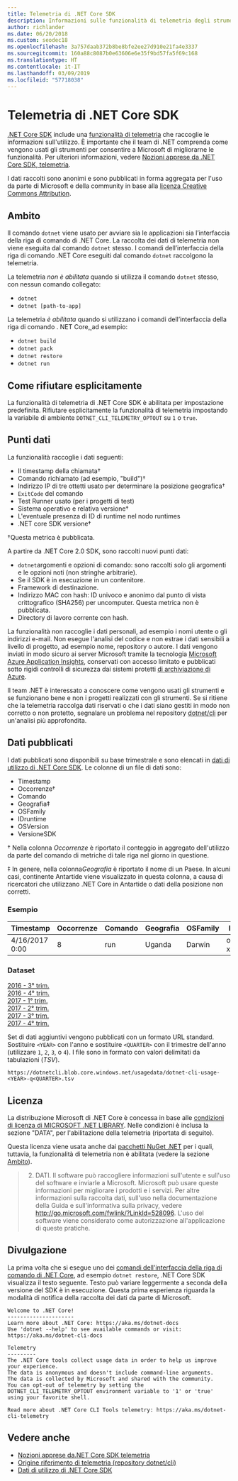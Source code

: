 ```yaml
---
title: Telemetria di .NET Core SDK
description: Informazioni sulle funzionalità di telemetria degli strumenti di .NET Core SDK che raccolgono informazioni sull'utilizzo per l'analisi, i dati raccolti e il modo in cui disabilitarli.
author: richlander
ms.date: 06/20/2018
ms.custom: seodec18
ms.openlocfilehash: 3a757daab372b8be8bfe2ee27d910e21fa4e3337
ms.sourcegitcommit: 160a88c8087b0e63606e6e35f9bd57fa5f69c168
ms.translationtype: HT
ms.contentlocale: it-IT
ms.lasthandoff: 03/09/2019
ms.locfileid: "57718038"
---
```

# <a name="net-core-sdk-telemetry"></a>Telemetria di .NET Core SDK

[.NET Core SDK](index.md) include una [funzionalità di telemetria](https://github.com/dotnet/cli/tree/master/src/dotnet/Telemetry) che raccoglie le informazioni sull'utilizzo. È importante che il team di .NET comprenda come vengono usati gli strumenti per consentire a Microsoft di migliorarne le funzionalità. Per ulteriori informazioni, vedere [Nozioni apprese da .NET Core SDK, telemetria](https://devblogs.microsoft.com/dotnet/what-weve-learned-from-net-core-sdk-telemetry/).

I dati raccolti sono anonimi e sono pubblicati in forma aggregata per l'uso da parte di Microsoft e della community in base alla [licenza Creative Commons Attribution](https://creativecommons.org/licenses/by/4.0/).

## <a name="scope"></a>Ambito

Il comando `dotnet` viene usato per avviare sia le applicazioni sia l’interfaccia della riga di comando di .NET Core. La raccolta dei dati di telemetria non viene eseguita dal comando `dotnet` stesso. I comandi dell’interfaccia della riga di comando .NET Core eseguiti dal comando `dotnet` raccolgono la telemetria.

La telemetria *non è abilitata* quando si utilizza il comando `dotnet` stesso, con nessun comando collegato:

- `dotnet`
- `dotnet [path-to-app]`

La telemetria *è abilitata* quando si utilizzano i comandi dell’interfaccia della riga di comando . NET Core[, ](index.md)ad esempio:

- `dotnet build`
- `dotnet pack`
- `dotnet restore`
- `dotnet run`

## <a name="how-to-opt-out"></a>Come rifiutare esplicitamente

La funzionalità di telemetria di .NET Core SDK è abilitata per impostazione predefinita. Rifiutare esplicitamente la funzionalità di telemetria impostando la variabile di ambiente `DOTNET_CLI_TELEMETRY_OPTOUT` su `1` o `true`.

## <a name="data-points"></a>Punti dati

La funzionalità raccoglie i dati seguenti:

- Il timestamp della chiamata&#8224;
- Comando richiamato (ad esempio, "build")&#8224;
- Indirizzo IP di tre ottetti usato per determinare la posizione geografica&#8224;
- `ExitCode` del comando
- Test Runner usato (per i progetti di test)
- Sistema operativo e relativa versione&#8224;
- L'eventuale presenza di ID di runtime nel nodo runtimes
- .NET core SDK versione&#8224;

&#8224;Questa metrica è pubblicata.

A partire da .NET Core 2.0 SDK, sono raccolti nuovi punti dati:

- `dotnet`argomenti e opzioni di comando: sono raccolti solo gli argomenti e le opzioni noti (non stringhe arbitrarie).
- Se il SDK è in esecuzione in un contenitore.
- Framework di destinazione.
- Indirizzo MAC con hash: ID univoco e anonimo dal punto di vista crittografico (SHA256) per uncomputer. Questa metrica non è pubblicata.
- Directory di lavoro corrente con hash.

La funzionalità non raccoglie i dati personali, ad esempio i nomi utente o gli indirizzi e-mail. Non esegue l'analisi del codice e non estrae i dati sensibili a livello di progetto, ad esempio nome, repository o autore. I dati vengono inviati in modo sicuro ai server Microsoft tramite la tecnologia [Microsoft Azure Application Insights](https://azure.microsoft.com/services/application-insights/), conservati con accesso limitato e pubblicati sotto rigidi controlli di sicurezza dai sistemi protetti [di archiviazione di Azure](https://azure.microsoft.com/services/storage/).

Il team .NET è interessato a conoscere come vengono usati gli strumenti e se funzionano bene e non i progetti realizzati con gli strumenti. Se si ritiene che la telemetria raccolga dati riservati o che i dati siano gestiti in modo non corretto o non protetto, segnalare un problema nel repository [dotnet/cli](https://github.com/dotnet/cli/issues) per un'analisi più approfondita.

## <a name="published-data"></a>Dati pubblicati

I dati pubblicati sono disponibili su base trimestrale e sono elencati in [dati di utilizzo di .NET Core SDK](https://github.com/dotnet/core/blob/master/release-notes/cli-usage-data.md). Le colonne di un file di dati sono:

- Timestamp
- Occorrenze&#8224;
- Comando
- Geografia&#8225;
- OSFamily
- IDruntime
- OSVersion
- VersioneSDK

&#8224; Nella colonna *Occorrenze* è riportato il conteggio in aggregato dell'utilizzo da parte del comando di metriche di tale riga nel giorno in questione.

&#8225; In genere, nella colonna*Geografia* è riportato il nome di un Paese. In alcuni casi, continente Antartide viene visualizzato in questa colonna, a causa di ricercatori che utilizzano .NET Core in Antartide o dati della posizione non corretti.

### <a name="example"></a>Esempio

| Timestamp      | Occorrenze | Comando | Geografia | OSFamily | IDruntime     | OSVersion | VersioneSDK |
| -------------- | ----------- | ------- | --------- | -------- | ------------- | --------- | ---------- |
| 4/16/2017 0:00 | 8           | run     | Uganda    | Darwin   | osx.10.12-x64 | 10.12     | 1.0.1      |

### <a name="datasets"></a>Dataset

[2016 - 3° trim.](https://dotnetcli.blob.core.windows.net/usagedata/dotnet-cli-usage-2016-q3.tsv)  
[2016 - 4° trim.](https://dotnetcli.blob.core.windows.net/usagedata/dotnet-cli-usage-2016-q4.tsv)  
[2017 - 1° trim.](https://dotnetcli.blob.core.windows.net/usagedata/dotnet-cli-usage-2017-q1.tsv)  
[2017 - 2° trim.](https://dotnetcli.blob.core.windows.net/usagedata/dotnet-cli-usage-2017-q2.tsv)  
[2017 - 3° trim.](https://dotnetcli.blob.core.windows.net/usagedata/dotnet-cli-usage-2017-q3.tsv)  
[2017 - 4° trim.](https://dotnetcli.blob.core.windows.net/usagedata/dotnet-cli-usage-2017-q4.tsv)  

Set di dati aggiuntivi vengono pubblicati con un formato URL standard. Sostituire `<YEAR>` con l'anno e sostituire `<QUARTER>` con il trimestre dell'anno (utilizzare `1`, `2`, `3`, o `4`). I file sono in formato con valori delimitati da tabulazioni (*TSV*).

`https://dotnetcli.blob.core.windows.net/usagedata/dotnet-cli-usage-<YEAR>-q<QUARTER>.tsv`

## <a name="license"></a>Licenza

La distribuzione Microsoft di .NET Core è concessa in base alle [condizioni di licenza di MICROSOFT .NET LIBRARY](https://aka.ms/dotnet-core-eula). Nelle condizioni è inclusa la sezione "DATA", per l'abilitazione della telemetria (riportata di seguito).

Questa licenza viene usata anche dai [pacchetti NuGet .NET](https://www.nuget.org/profiles/dotnetframework) per i quali, tuttavia, la funzionalità di telemetria non è abilitata (vedere la sezione [Ambito](#scope)).

> 2. DATI. Il software può raccogliere informazioni sull'utente e sull'uso del software e inviarle a Microsoft. Microsoft può usare queste informazioni per migliorare i prodotti e i servizi. Per altre informazioni sulla raccolta dati, sull'uso nella documentazione della Guida e sull'informativa sulla privacy, vedere <http://go.microsoft.com/fwlink/?LinkId=528096>. L'uso del software viene considerato come autorizzazione all'applicazione di queste pratiche.

## <a name="disclosure"></a>Divulgazione

La prima volta che si esegue uno dei [comandi dell'interfaccia della riga di comando di .NET Core](index.md), ad esempio `dotnet restore`, .NET Core SDK visualizza il testo seguente. Testo può variare leggermente a seconda della versione del SDK è in esecuzione. Questa prima esperienza riguarda la modalità di notifica della raccolta dei dati da parte di Microsoft.

```console
Welcome to .NET Core!
---------------------
Learn more about .NET Core: https://aka.ms/dotnet-docs
Use 'dotnet --help' to see available commands or visit: https://aka.ms/dotnet-cli-docs

Telemetry
---------
The .NET Core tools collect usage data in order to help us improve your experience.
The data is anonymous and doesn't include command-line arguments.
The data is collected by Microsoft and shared with the community.
You can opt-out of telemetry by setting the DOTNET_CLI_TELEMETRY_OPTOUT environment variable to '1' or 'true' using your favorite shell.

Read more about .NET Core CLI Tools telemetry: https://aka.ms/dotnet-cli-telemetry
```

## <a name="see-also"></a>Vedere anche

- [Nozioni apprese da.NET Core SDK telemetria](https://devblogs.microsoft.com/dotnet/what-weve-learned-from-net-core-sdk-telemetry/)
- [Origine riferimento di telemetria (repository dotnet/cli)](https://github.com/dotnet/cli/tree/master/src/dotnet/Telemetry)
- [Dati di utilizzo di .NET Core SDK](https://github.com/dotnet/core/blob/master/release-notes/cli-usage-data.md)
